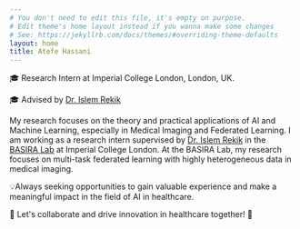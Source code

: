 ```yaml
---
# You don't need to edit this file, it's empty on purpose.
# Edit theme's home layout instead if you wanna make some changes
# See: https://jekyllrb.com/docs/themes/#overriding-theme-defaults
layout: home
title: Atefe Hassani
---
```

🎓 Research Intern at Imperial College London, London, UK.

🎓 Advised by <a href="https://scholar.google.com/citations?hl=en&user=tb6CVoAAAAAJ&view_op=list_works&sortby=pubdate">Dr. Islem Rekik</a>

My research focuses on the theory and practical applications of AI and Machine Learning, especially in Medical Imaging and Federated Learning. I am working as a research intern supervised by 
 <a href="https://scholar.google.com/citations?hl=en&user=tb6CVoAAAAAJ&view_op=list_works&sortby=pubdate">Dr. Islem Rekik</a> in the <a href="https://basira-lab.com/">BASIRA Lab</a> at Imperial College London. At the BASIRA Lab, my research focuses on multi-task federated learning with highly heterogeneous data in medical imaging.

<!-- I was a visiting researcher in the Bio-Imaging lab at Antwerp University, from 2021 to 2022, where my research was focused on signal processing using electrophysiological recordings in the hippocampus with and without stimulation of cholinergic neurons in the medial septum in rats with the aim of providing valuable information for the development of new therapeutic strategies in Alzheimer’s Disease (AD). -->

💡Always seeking opportunities to gain valuable experience and make a meaningful impact in the field of AI in healthcare.

🌟 Let's collaborate and drive innovation in healthcare together! 🌟


<!-- <a href="#" target="_blank">url</a> -->